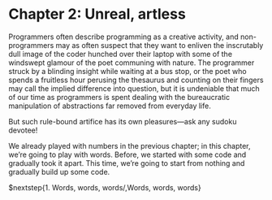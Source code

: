 # Chapter 2: Unreal, artless

Programmers often describe programming as a creative activity, and non-programmers may as often suspect that they want to enliven the inscrutably dull image of the coder hunched over their laptop with some of the windswept glamour of the poet communing with nature. The programmer struck by a blinding insight while waiting at a bus stop, or the poet who spends a fruitless hour perusing the thesaurus and counting on their fingers may call the implied difference into question, but it is undeniable that much of our time as programmers is spent dealing with the bureaucratic manipulation of abstractions far removed from everyday life.

But such rule-bound artifice has its own pleasures—ask any sudoku devotee!

We already played with numbers in the previous chapter; in this chapter, we’re going to play with words. Before, we started with some code and gradually took it apart. This time, we’re going to start from nothing and gradually build up some code.

$nextstep{1. Words\, words\, words/,Words\, words\, words}